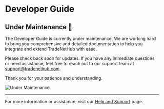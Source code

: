 # Developer Guide

## Under Maintenance 🚧

The Developer Guide is currently under maintenance. We are working hard to bring you comprehensive and detailed documentation to help you integrate and extend TradeNetHub with ease.

Please check back soon for updates. If you have any immediate questions or need assistance, feel free to reach out to our support team at [support@tradenethub.com](mailto:support@tradenethub.com).

Thank you for your patience and understanding.

![Under Maintenance](assets/under-maintenance.jpg)

---

For more information or assistance, visit our [Help and Support](help-and-support.md) page.
